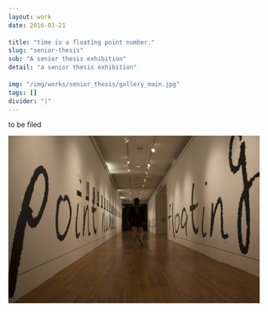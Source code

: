 ```yaml
---
layout: work
date: 2016-03-21

title: "time is a floating point number."
slug: "senior-thesis"
sub: "A senior thesis exhibition"
detail: "a senior thesis exhibition"

img: "/img/works/senior_thesis/gallery_main.jpg"
tags: []
divider: "|"
---
```


to be filed

![Main Gallery](/img/works/senior_thesis/gallery_main.jpg)
